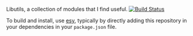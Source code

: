 Libutils, a collection of modules that I find useful.
[![Build Status](https://travis-ci.org/Mbodin/libutils.svg?branch=master)](https://travis-ci.org/Mbodin/libutils)

To build and install, use [esy](https://esy.sh/), typically by directly adding this repository in your dependencies in your `package.json` file.

